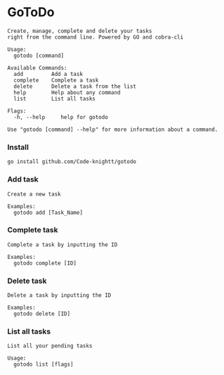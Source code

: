 # GoToDo

```
Create, manage, complete and delete your tasks
right from the command line. Powered by GO and cobra-cli

Usage:
  gotodo [command]

Available Commands:
  add         Add a task
  complete    Complete a task
  delete      Delete a task from the list
  help        Help about any command
  list        List all tasks

Flags:
  -h, --help     help for gotodo

Use "gotodo [command] --help" for more information about a command.
```

### Install

```
go install github.com/Code-knightt/gotodo
```

### Add task

```
Create a new task

Examples:
  gotodo add [Task_Name]
```

### Complete task

```
Complete a task by inputting the ID

Examples:
  gotodo complete [ID]
```

### Delete task

```
Delete a task by inputting the ID

Examples:
  gotodo delete [ID]
```

### List all tasks

```
List all your pending tasks

Usage:
  gotodo list [flags]
```
